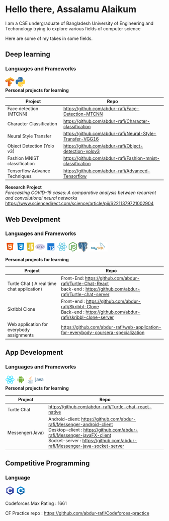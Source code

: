 # Hello there, Assalamu Alaikum

I am a CSE undergraduate of Bangladesh University of Engineering and Techonology trying to explore various fields of computer science

Here are some of my takes in some fields.

## Deep learning
### **Languages and Frameworks**
<img src = 'tensorflow-icon.svg' height = 30px > <img src = 'python-seeklogo.com.svg' height = 30px >
<br>
**Personal projects for learning**

| Project | Repo |
| ----------- | ----------- |
| Face detection (MTCNN)  | https://github.com/abdur-rafi/Face-Detection-MTCNN |
| Character Classification | https://github.com/abdur-rafi/Character-classification |
| Neural Style Transfer | https://github.com/abdur-rafi/Neural-Style-Transfer-VGG16 |
| Object Detection (Yolo v3) | https://github.com/abdur-rafi/Object-detection-yolov3 |
| Fashion MNIST classification | https://github.com/abdur-rafi/Fashion-mnist-classification |
| Tensorflow Advance Techniques | https://github.com/abdur-rafi/Advanced-Tensorflow |

**Research Project**<br>
*Forecasting COVID-19 cases: A comparative analysis between recurrent and convolutional neural networks*
https://www.sciencedirect.com/science/article/pii/S2211379721002904


## Web Develpment
### **Languages and Frameworks**
<img src = 'icons8-html-5.svg' height = 30px >  <img src = 'icons8-css3.svg' height = 30px > <img src = 'javascript-seeklogo.com.svg' height = 28px > <img src = 'icons8-php-logo.svg' height = 30px > <img src = 'icons8-typescript.svg' height = 30px > <img src = 'react-seeklogo.com.svg' height = 30px > <img src = 'nodejs-seeklogo.com.svg' height = 30px > <img src = 'postgresql-seeklogo.com.svg' height = 30px > <img src = 'mysql-ar21.svg' height = 30px >
<br>

**Personal projects for learning**

| Project | Repo |
| ----------- | ----------- |
| Turtle Chat ( A real time chat application) | Front-End: https://github.com/abdur-rafi/Turtle-Chat-React <br> back-end : https://github.com/abdur-rafi/Turtle-chat-server | 
| Skribbl Clone | Front-end : https://github.com/abdur-rafi/Skribbl-Clone <br> Back-end : https://github.com/abdur-rafi/skribbl-clone-server |
| Web application for everybody assignments | https://github.com/abdur-rafi/web-application-for-everybody-coursera-specialization |

## App Development
### **Languages and Frameworks**
<img src = '1174949_js_react js_logo_react_react native_icon.svg' height = 30px > <img src = 'icons8-android-os.svg' height = 30px > <img src = 'java-ar21.svg' height = 30px >
<br>
**Personal projects for learning**

| Project | Repo |
| ----------- | ----------- |
| Turtle Chat  | https://github.com/abdur-rafi/Turtle-chat-react-native |
| Messenger(Java)  | Android-client:  https://github.com/abdur-rafi/Messenger-android-client <br> Desktop-client : https://github.com/abdur-rafi/Messenger-javaFX-client<br> Socket-server : https://github.com/abdur-rafi/Messenger-java-socket-server |

## Competitive Programming
### **Language**
<img src = 'icons8-c-programming.svg' height = 30px > <img src = 'icons8-c++.svg' height = 30px >
<br>

Codeforces Max Rating : 1661
<br>

CF Practice repo : https://github.com/abdur-rafi/Codeforces-practice
